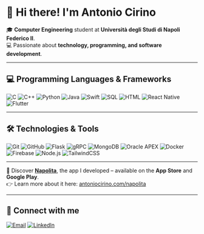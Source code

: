 # 👋 Hi there! I'm Antonio Cirino  

🎓 **Computer Engineering** student at **Università degli Studi di Napoli Federico II**.  
💻 Passionate about **technology, programming, and software development**.  

---

## 💻 Programming Languages & Frameworks  

![C](https://img.shields.io/badge/C-00599C?style=for-the-badge&logo=c&logoColor=white) 
![C++](https://img.shields.io/badge/C%2B%2B-00599C?style=for-the-badge&logo=c%2B%2B&logoColor=white) 
![Python](https://img.shields.io/badge/Python-3776AB?style=for-the-badge&logo=python&logoColor=white) 
![Java](https://img.shields.io/badge/Java-007396?style=for-the-badge&logo=java&logoColor=white) 
![Swift](https://img.shields.io/badge/Swift-FA7343?style=for-the-badge&logo=swift&logoColor=white) 
![SQL](https://img.shields.io/badge/SQL-003B57?style=for-the-badge&logo=mysql&logoColor=white) 
![HTML](https://img.shields.io/badge/HTML5-E34F26?style=for-the-badge&logo=html5&logoColor=white) 
![React Native](https://img.shields.io/badge/React%20Native-61DAFB?style=for-the-badge&logo=react&logoColor=black) 
![Flutter](https://img.shields.io/badge/Flutter-02569B?style=for-the-badge&logo=flutter&logoColor=white)

---

## 🛠️ Technologies & Tools   

![Git](https://img.shields.io/badge/Git-F05032?style=for-the-badge&logo=git&logoColor=white) 
![GitHub](https://img.shields.io/badge/GitHub-181717?style=for-the-badge&logo=github&logoColor=white) 
![Flask](https://img.shields.io/badge/Flask-000000?style=for-the-badge&logo=flask&logoColor=white) 
![gRPC](https://img.shields.io/badge/gRPC-4285F4?style=for-the-badge&logo=gRPC&logoColor=white) 
![MongoDB](https://img.shields.io/badge/MongoDB-47A248?style=for-the-badge&logo=mongodb&logoColor=white) 
![Oracle APEX](https://img.shields.io/badge/Oracle%20APEX-F80000?style=for-the-badge&logo=oracle&logoColor=white) 
![Docker](https://img.shields.io/badge/Docker-2496ED?style=for-the-badge&logo=docker&logoColor=white) 
![Firebase](https://img.shields.io/badge/Firebase-FFCA28?style=for-the-badge&logo=firebase&logoColor=black) 
![Node.js](https://img.shields.io/badge/Node.js-339933?style=for-the-badge&logo=node.js&logoColor=white) 
![TailwindCSS](https://img.shields.io/badge/Tailwind_CSS-06B6D4?style=for-the-badge&logo=tailwind-css&logoColor=white)

---

📱 Discover [**Napolita**](https://napolita.it/app/download), the app I developed – available on the **App Store** and **Google Play**.  
👉 Learn more about it here: [antoniocirino.com/napolita](https://www.antoniocirino.com/napolita.html)

---

## 🔗 Connect with me  

[![Email](https://img.shields.io/badge/Email-D14836?style=for-the-badge&logo=gmail&logoColor=white)](mailto:cirinoant@gmail.com) [![LinkedIn](https://img.shields.io/badge/LinkedIn-blue?style=for-the-badge&logo=linkedin&logoColor=white)](https://www.linkedin.com/in/antoniocirino)
